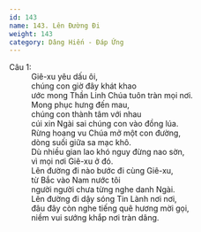```yaml
---
id: 143
name: 143. Lên Đường Đi
weight: 143
category: Dâng Hiến - Đáp Ứng
---
```

<dl><dt>Câu 1:</dt><dd data-verse="1">Giê-xu yêu dấu ôi, <br/>chúng con giờ đây khát khao <br/>ước mong Thần Linh Chúa tuôn tràn mọi nơi. <br/>Mong phục hưng đến mau, <br/>chúng con thành tâm với nhau <br/>cúi xin Ngài sai chúng con vào đồng lúa. <br/>Rừng hoang vu Chúa mở một con đường, <br/>dòng suối giữa sa mạc khô. <br/>Dù nhiều gian lao khó nguy đừng nao sờn, <br/>vì mọi nơi Giê-xu ở đó. <br/>Lên đường đi nào bước đi cùng Giê-xu, <br/>từ Bắc vào Nam nước tôi <br/>người người chưa từng nghe danh Ngài. <br/>Lên đường đi dậy sóng Tin Lành nơi nơi, <br/>đâu đây còn nghe tiếng quê hương mời gọi, <br/>niềm vui sướng khắp nơi tràn dâng. </dd></dl>
